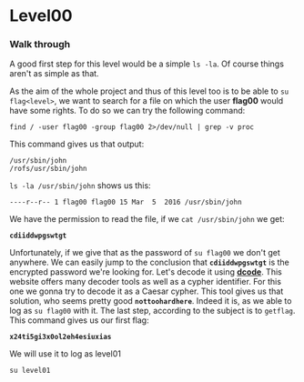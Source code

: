 # **Level00**

### **Walk through**

 A good first step for this level would be a simple `ls -la`. Of course things aren't as simple as that.

As the aim of the whole project and thus of this level too is to be able to `su flag<level>`, we want to search for a file on which the user **flag00** would have some rights. To do so we can try the following command:

`find / -user flag00 -group flag00 2>/dev/null | grep -v proc`

This command gives us that output:

`/usr/sbin/john`  
`/rofs/usr/sbin/john`

`ls -la /usr/sbin/john` shows us this:

`----r--r-- 1 flag00 flag00 15 Mar  5  2016 /usr/sbin/john`

We have the permission to read the file, if we `cat /usr/sbin/john` we get:

**`cdiiddwpgswtgt`**

Unfortunately, if we give that as the password of `su flag00` we don't get anywhere. We can easily jump to the conclusion that **`cdiiddwpgswtgt`** is the encrypted password we're looking for. Let's decode it using [**dcode**](https://www.dcode.fr/cipher-identifier). This website offers many decoder tools as well as a cypher identifier. For this one we gonna try to decode it as a Caesar cypher. This tool gives us that solution, who seems pretty good **`nottoohardhere`**. Indeed it is, as we able to log as `su flag00` with it. The last step, according to the subject is to `getflag`. This command gives us our first flag: 

**`x24ti5gi3x0ol2eh4esiuxias`** 

We will use it to log as level01

`su level01`
